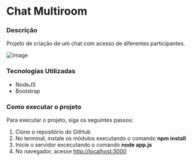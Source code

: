 # Chat Multiroom

<h3>Descrição</h3>
<p>Projeto de criação de um chat com acesso de diferentes participantes.</p>

![image](https://github.com/user-attachments/assets/2a4a394c-3a98-4855-a8b2-f8656a9bdfa0)

<h3>Tecnologias Utilizadas</h3>
<ul>
  <li>NodeJS</li>
  <li>Bootstrap</li>
</ul>

<h3>Como executar o projeto</h3>
<p>Para executar o projeto, siga os seguintes passos:</p>
<ol>
  <li>Clone o repositório do GitHub</li>
  <li>No terminal, instale os módulos executando o comando <strong>npm install</strong></li>
  <li>Inicie o servidor excecutando o comando <strong>node app.js</strong></li>
  <li>No navegador, acesse <a href="http://localhost:3000">http://localhost:3000</a></li>
</ol>
